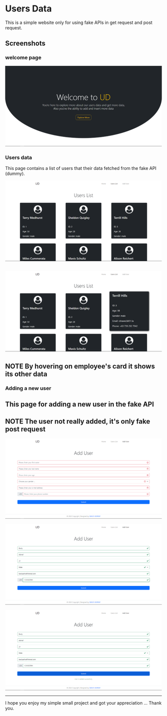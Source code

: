 # Users Data
  
This is a simple website only for using fake APIs in get request and post request.

## Screenshots
  
### welcome page
  
![!welcome](/screenshots/welcome.png)  
  
### Users data
  
This page contains a list of users that their data fetched from the fake API (dummy).
  
![!users-data](/screenshots/users-1.png)  
  
![!users-data](/screenshots/users-2.png)  
---
**NOTE**
By hovering on employee's card it shows its other data
---
  

### Adding a new user
  
This page for adding a new user in the fake API 
---
**NOTE**
The user not really added, it's only fake post request
---

![!add-user](/screenshots/add-user-1.png)  
  
![!add-user](/screenshots/add-user-2.png)  
  
![!add-user](/screenshots/add-user-3.png)  
  
  
---
  
I hope you enjoy my simple small project and got your appreciation ... Thank you.
